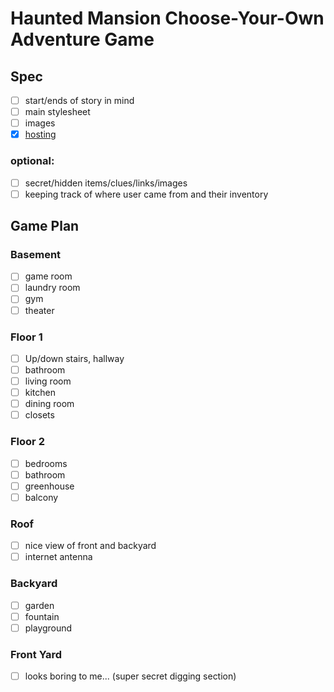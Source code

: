 # Haunted Mansion Choose-Your-Own Adventure Game
## Spec
- [ ] start/ends of story in mind
- [ ] main stylesheet
- [ ] images
- [x] [hosting](https://felixg4.github.io/L2JS-hauntedHouse/)
### optional:
- [ ] secret/hidden items/clues/links/images
- [ ] keeping track of where user came from and their inventory
## Game Plan
### Basement
- [ ] game room
- [ ] laundry room
- [ ] gym
- [ ] theater
### Floor 1
- [ ] Up/down stairs, hallway
- [ ] bathroom
- [ ] living room
- [ ] kitchen
- [ ] dining room
- [ ] closets
### Floor 2
- [ ] bedrooms
- [ ] bathroom
- [ ] greenhouse
- [ ] balcony
### Roof
- [ ] nice view of front and backyard
- [ ] internet antenna
### Backyard
- [ ] garden
- [ ] fountain
- [ ] playground
### Front Yard
- [ ] looks boring to me... (super secret digging section)